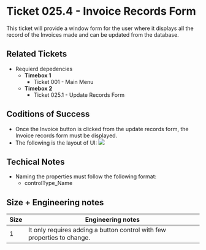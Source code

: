 Ticket 025.4 - Invoice Records Form
=======================
This ticket will provide a window form for the user where it displays all the record of the Invoices made and can be updated from the database.  


Related Tickets
---------------
* Requierd depedencies
    * **Timebox 1**
        * Ticket 001 - Main Menu
    * **Timebox 2**
        * Ticket 025.1 - Update Records Form

Coditions of Success
--------------------
* Once the Invoice button is clicked from the update records form, the Invoice records form must be displayed.
* The following is the layout of UI:
![](https://i.imgur.com/w7YSXky.png)





Techical Notes
--------------
* Naming the properties must follow the following format:
    * controlType_Name

Size + Engineering notes
----------------------
| Size | Engineering notes | 
| -------- | -------- |
|  1  | It only requires adding a button control with few properties to change.| 
